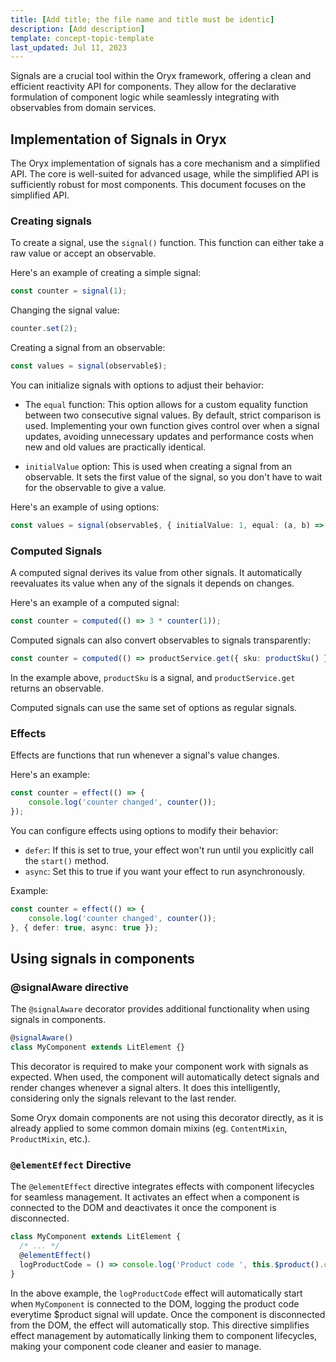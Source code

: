 ```yaml
---
title: [Add title; the file name and title must be identic]
description: [Add description]
template: concept-topic-template
last_updated: Jul 11, 2023
---
```



Signals are a crucial tool within the Oryx framework, offering a clean and efficient reactivity API for components. They allow for the declarative formulation of component logic while seamlessly integrating with observables from domain services.

## Implementation of Signals in Oryx

The Oryx implementation of signals has a core mechanism and a simplified API. The core is well-suited for advanced usage, while the simplified API is sufficiently robust for most components. This document focuses on the simplified API.

### Creating signals

To create a signal, use the `signal()` function. This function can either take a raw value or accept an observable.

Here's an example of creating a simple signal:

```ts
const counter = signal(1);
```

Changing the signal value:

```ts
counter.set(2);
```

Creating a signal from an observable:

```ts
const values = signal(observable$);
```

You can initialize signals with options to adjust their behavior:

- The `equal` function: This option allows for a custom equality function between two consecutive signal values. By default, strict comparison is used. Implementing your own function gives control over when a signal updates, avoiding unnecessary updates and performance costs when new and old values are practically identical.

- `initialValue` option: This is used when creating a signal from an observable. It sets the first value of the signal, so you don't have to wait for the observable to give a value.

Here's an example of using options:

```ts
const values = signal(observable$, { initialValue: 1, equal: (a, b) => a === b });
```

### Computed Signals

A computed signal derives its value from other signals. It automatically reevaluates its value when any of the signals it depends on changes.

Here's an example of a computed signal:

```ts
const counter = computed(() => 3 * counter(1));
```

Computed signals can also convert observables to signals transparently:

```ts
const counter = computed(() => productService.get({ sku: productSku() }));
```

In the example above, `productSku` is a signal, and `productService.get` returns an observable.

Computed signals can use the same set of options as regular signals.

### Effects

Effects are functions that run whenever a signal's value changes.

Here's an example:

```ts
const counter = effect(() => {
    console.log('counter changed', counter());
});
```

You can configure effects using options to modify their behavior:

- `defer`: If this is set to true, your effect won't run until you explicitly call the `start()` method.
- `async`: Set this to true if you want your effect to run asynchronously.

Example:

```ts
const counter = effect(() => {
    console.log('counter changed', counter());
}, { defer: true, async: true });
```

## Using signals in components

### @signalAware directive

The `@signalAware` decorator provides additional functionality when using signals in components.

```ts
@signalAware()
class MyComponent extends LitElement {}
```

This decorator is required to make your component work with signals as expected.
When used, the component will automatically detect signals and render changes whenever a signal alters. It does this intelligently, considering only the signals relevant to the last render.

Some Oryx domain components are not using this decorator directly, as it is already applied to some common domain mixins (eg. `ContentMixin`, `ProductMixin`, etc.).

### `@elementEffect` Directive

The `@elementEffect` directive integrates effects with component lifecycles for seamless management. It activates an effect when a component is connected to the DOM and deactivates it once the component is disconnected.

```ts
class MyComponent extends LitElement {
  /* ... */  
  @elementEffect()
  logProductCode = () => console.log('Product code ', this.$product().code);
}
```

In the above example, the `logProductCode` effect will automatically start when `MyComponent` is connected to the DOM, logging the product code everytime $product signal will update. Once the component is disconnected from the DOM, the effect will automatically stop. This directive simplifies effect management by automatically linking them to component lifecycles, making your component code cleaner and easier to manage.
